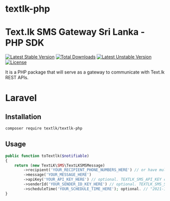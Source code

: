 # textlk-php

# Text.lk SMS Gateway Sri Lanka - PHP SDK

[![Latest Stable Version](https://poser.pugx.org/textlk/textlk-php/v/stable)](https://packagist.org/packages/textlk/textlk-php)
[![Total Downloads](https://poser.pugx.org/textlk/textlk-php/downloads)](https://packagist.org/packages/textlk/textlk-php)
[![Latest Unstable Version](https://poser.pugx.org/textlk/textlk-php/v/unstable)](https://packagist.org/packages/textlk/textlk-php)
[![License](https://poser.pugx.org/textlk/textlk-php/license)](https://packagist.org/packages/textlk/textlk-php)

It is a PHP package that will serve as a gateway to communicate with Text.lk REST APIs.

# Laravel

## Installation

```bash
composer require textlk/textlk-php
```

## Usage

```php
public function toTextlk($notifiable)
{
    return (new TextLK\SMS\TextLKSMSMessage)
        ->recipient('YOUR_RECIPIENT_PHONE_NUMBERS_HERE') // or have multiple numbers: "recipient" => "+9476000000,+9476111000"
        ->message('YOUR_MESSAGE_HERE')
        ->apiKey('YOUR_API_KEY_HERE') // optional. TEXTLK_SMS_API_KEY can be added in .env
        ->senderId('YOUR_SENDER_ID_KEY_HERE') // optional. TEXTLK_SMS_SENDER_ID can be added in .env
        ->scheduleTime('YOUR_SCHEDULE_TIME_HERE'); optional. // "2021-12-20T07:00:00Z"
}
```
